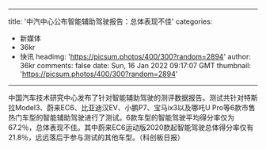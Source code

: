 
---
title: '中汽中心公布智能辅助驾驶报告：总体表现不佳'
categories: 
 - 新媒体
 - 36kr
 - 快讯
headimg: 'https://picsum.photos/400/300?random=2894'
author: 36kr
comments: false
date: Sun, 16 Jan 2022 09:17:07 GMT
thumbnail: 'https://picsum.photos/400/300?random=2894'
---

<div>   
中国汽车技术研究中心发布了针对智能辅助驾驶的测评数据报告。测试共针对特斯拉Model3、蔚来EC6、比亚迪汉EV、小鹏P7、宝马ix3以及哪吒U Pro等6款市售热门车型的智能辅助驾驶进行了测试。6款车型的智能驾驶平均得分率仅为67.2％，总体表现不佳。其中蔚来EC6运动版2020款起智能驾驶总体得分率仅有21.8％，远远落后于参与测试的其他车型。（科创板日报）  
</div>
            